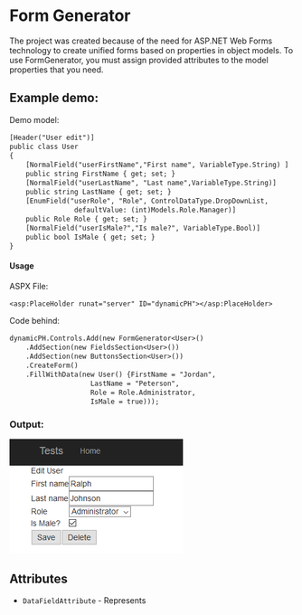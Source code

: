 # Form Generator
The project was created because of the need for ASP.NET Web Forms technology to create unified forms based on properties in object models.
To use FormGenerator, you must assign provided attributes to the model properties that you need.

## Example demo:

Demo model:

    [Header("User edit")]
    public class User
    {
        [NormalField("userFirstName","First name", VariableType.String) ]
        public string FirstName { get; set; }
        [NormalField("userLastName", "Last name",VariableType.String)]
        public string LastName { get; set; }
        [EnumField("userRole", "Role", ControlDataType.DropDownList, 
			        defaultValue: (int)Models.Role.Manager)]
        public Role Role { get; set; }
        [NormalField("userIsMale?","Is male?", VariableType.Bool)]
        public bool IsMale { get; set; }
    }

#### Usage
ASPX File:

    <asp:PlaceHolder runat="server" ID="dynamicPH"></asp:PlaceHolder>

Code behind:

    dynamicPH.Controls.Add(new FormGenerator<User>()
	    .AddSection(new FieldsSection<User>())
	    .AddSection(new ButtonsSection<User>())
	    .CreateForm()
	    .FillWithData(new User() {FirstName = "Jordan", 
						LastName = "Peterson", 
						Role = Role.Administrator, 
						IsMale = true)));

### Output:
![Form Generator Simple Demo](https://github.com/picu63/FormGenerator/blob/master/Documentation/img/formGeneratorSimpleDemo.png)

## Attributes
- `DataFieldAttribute` - Represents 
